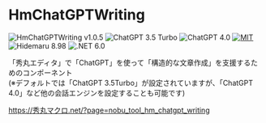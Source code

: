 # HmChatGPTWriting

![HmChatGPTWriting v1.0.5](https://img.shields.io/badge/HmChatGPTWriting-v1.0.5-6479ff.svg)
![ChatGPT 3.5 Turbo](https://img.shields.io/badge/ChatGPT-3.5_Turbo-6479ff.svg)
![ChatGPT 4.0](https://img.shields.io/badge/ChatGPT-4.0-6479ff.svg)
[![MIT](https://img.shields.io/badge/license-MIT-blue.svg?style=flat)](LICENSE)
![Hidemaru 8.98](https://img.shields.io/badge/Hidemaru-v8.98-6479ff.svg)
![.NET 6.0](https://img.shields.io/badge/.NET-6.0-6479ff.svg)

「秀丸エディタ」で「ChatGPT」を使って「構造的な文章作成」を支援するためのコンポーネント  
(※デフォルトでは「ChatGPT 3.5Turbo」が設定されていますが、「ChatGPT 4.0」など他の会話エンジンを設定することも可能です)

https://秀丸マクロ.net/?page=nobu_tool_hm_chatgpt_writing
